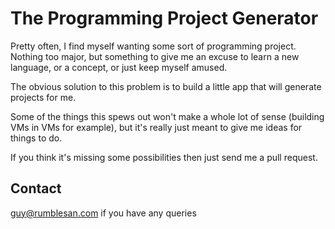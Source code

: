 # The Programming Project Generator

Pretty often, I find myself wanting some sort of programming project. Nothing too major, but something to give me an excuse to learn a new language, or a concept, or just keep myself amused.

The obvious solution to this problem is to build a little app that will generate projects for me.

Some of the things this spews out won't make a whole lot of sense (building VMs in VMs for example), but it's really just meant to give me ideas for things to do.

If you think it's missing some possibilities then just send me a pull request.

## Contact

guy@rumblesan.com if you have any queries

